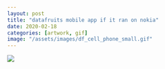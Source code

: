 ```yaml
---
layout: post
title: "datafruits mobile app if it ran on nokia"
date: 2020-02-18
categories: [artwork, gif]
image: "/assets/images/df_cell_phone_small.gif"
---
```


<img src="/assets/images/df_cell_phone_small.gif" >
